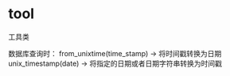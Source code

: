 # tool
工具类


数据库查询时：
 from_unixtime(time_stamp)   ->  将时间戳转换为日期
unix_timestamp(date)          ->  将指定的日期或者日期字符串转换为时间戳 
